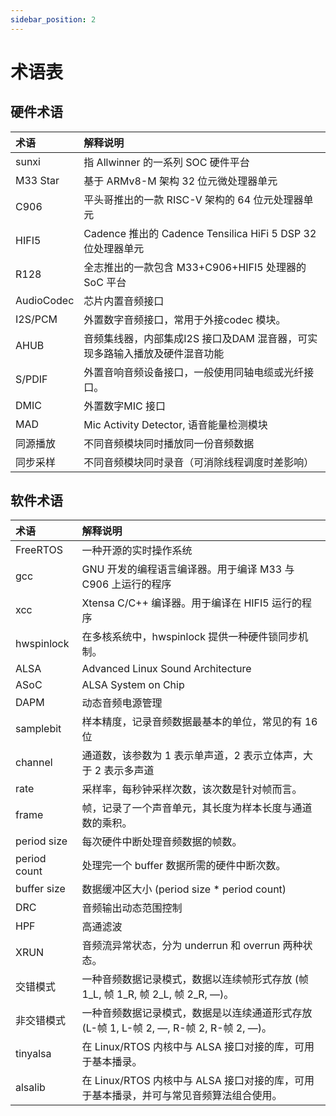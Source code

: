 ```yaml
---
sidebar_position: 2
---
```


# 术语表

## 硬件术语

| 术语       | 解释说明                                                     |
| :--------- | :----------------------------------------------------------- |
| sunxi      | 指 Allwinner 的一系列 SOC 硬件平台                           |
| M33 Star   | 基于 ARMv8-M 架构 32 位元微处理器单元                        |
| C906       | 平头哥推出的一款 RISC-V 架构的 64 位元处理器单元             |
| HIFI5      | Cadence 推出的 Cadence Tensilica HiFi 5 DSP 32 位处理器单元  |
| R128       | 全志推出的一款包含 M33+C906+HIFI5 处理器的 SoC 平台          |
| AudioCodec | 芯片内置音频接口                                             |
| I2S/PCM    | 外置数字音频接口，常用于外接codec 模块。                     |
| AHUB       | 音频集线器，内部集成I2S 接口及DAM 混音器，可实现多路输入播放及硬件混音功能 |
| S/PDIF     | 外置音响音频设备接口，一般使用同轴电缆或光纤接口。           |
| DMIC       | 外置数字MIC 接口                                             |
| MAD        | Mic Activity Detector, 语音能量检测模块                      |
| 同源播放   | 不同音频模块同时播放同一份音频数据                           |
| 同步采样   | 不同音频模块同时录音（可消除线程调度时差影响）               |

## 软件术语

| 术语         | 解释说明                                                     |
| :----------- | :----------------------------------------------------------- |
| FreeRTOS     | 一种开源的实时操作系统                                       |
| gcc          | GNU 开发的编程语言编译器。用于编译 M33 与 C906 上运行的程序  |
| xcc          | Xtensa C/C++ 编译器。用于编译在 HIFI5 运行的程序             |
| hwspinlock   | 在多核系统中，hwspinlock 提供一种硬件锁同步机制。            |
| ALSA         | Advanced Linux Sound Architecture                            |
| ASoC         | ALSA System on Chip                                          |
| DAPM         | 动态音频电源管理                                             |
| samplebit    | 样本精度，记录音频数据最基本的单位，常见的有 16 位           |
| channel      | 通道数，该参数为 1 表示单声道，2 表示立体声，大于 2 表示多声道 |
| rate         | 采样率，每秒钟采样次数，该次数是针对帧而言。                 |
| frame        | 帧，记录了一个声音单元，其长度为样本长度与通道数的乘积。     |
| period size  | 每次硬件中断处理音频数据的帧数。                             |
| period count | 处理完一个 buffer 数据所需的硬件中断次数。                   |
| buffer size  | 数据缓冲区大小 (period size * period count)                  |
| DRC          | 音频输出动态范围控制                                         |
| HPF          | 高通滤波                                                     |
| XRUN         | 音频流异常状态，分为 underrun 和 overrun 两种状态。          |
| 交错模式     | 一种音频数据记录模式，数据以连续帧形式存放 (帧 1_L, 帧 1_R, 帧 2_L, 帧 2_R, —)。 |
| 非交错模式   | 一种音频数据记录模式，数据是以连续通道形式存放 (L-帧 1, L-帧 2, —, R-帧 2, R-帧 2, —)。 |
| tinyalsa     | 在 Linux/RTOS 内核中与 ALSA 接口对接的库，可用于基本播录。   |
| alsalib      | 在 Linux/RTOS 内核中与 ALSA 接口对接的库，可用于基本播录，并可与常见音频算法组合使用。 |
